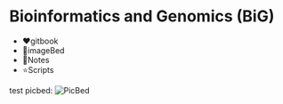 # Bioinformatics and Genomics (BiG)
* ❤️gitbook
* 🌲imageBed
* 📝Notes
* ⭐️Scripts

test picbed:
![PicBed](http://mail.zjgsu.edu.cn/coremail/s/preview/~_~/2:1tbiAgEPCV4ByyJ8igACsH/OrHx/_00001.png)




